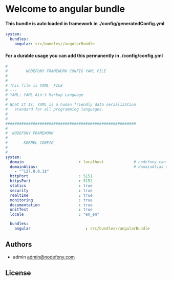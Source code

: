 # Welcome to angular bundle

#### This bundle is auto loaded in framework in ./config/generatedConfig.yml
```yaml
system:
  bundles:
    angular: src/bundles//angularBundle
```

#### For a durable usage you can add this permanently in ./config/config.yml

```yaml
#
#        NODEFONY FRAMEWORK CONFIG YAML FILE
#
#
# This file is YAML  FILE
# ---
# YAML: YAML Ain't Markup Language
#
# What It Is: YAML is a human friendly data serialization
#   standard for all programming languages.
#
#
#########################################################
#
#  NODEFONY FRAMEWORK
#
#       KERNEL CONFIG
#
#
system:
  domain                        : localhost             # nodefony can listen only one domain ( no vhost )  /    [::1] for IPV6 only
  domainAlias:                                          # domainAlias string only <<regexp>>   example ".*\\.nodefony\\.com  ^nodefony\\.eu$ ^.*\\.nodefony\\.eu$"
    - "^127.0.0.1$"
  httpPort                      : 5151
  httpsPort                     : 5152
  statics                       : true
  security                      : true
  realtime                      : true
  monitoring                    : true
  documentation                 : true
  unitTest                      : true
  locale                        : "en_en"

  bundles:
    angular                        : src/bundles//angularBundle
```


## <a name="authors"></a>Authors

- admin  admin@nodefony.com

##  <a name="license"></a>License

